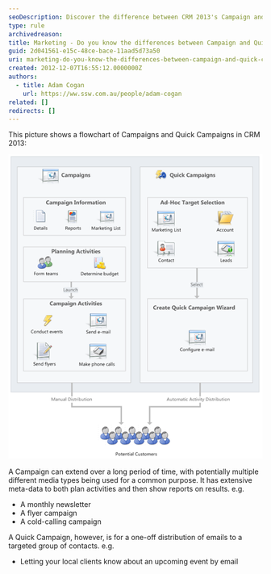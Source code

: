 ```yaml
---
seoDescription: Discover the difference between CRM 2013's Campaign and Quick Campaign features, designed to suit your marketing strategies.
type: rule
archivedreason:
title: Marketing - Do you know the differences between Campaign and Quick Campaign in CRM 2013?
guid: 2d041561-e15c-48ce-bace-11aad5d73a50
uri: marketing-do-you-know-the-differences-between-campaign-and-quick-campaign-in-crm-2013
created: 2012-12-07T16:55:12.0000000Z
authors:
  - title: Adam Cogan
    url: https://ww.ssw.com.au/people/adam-cogan
related: []
redirects: []
---
```


This picture shows a flowchart of Campaigns and Quick Campaigns in CRM 2013:

<!--endintro-->

![Figure: Campaign VS Quick Campaign flowchart.](CampaignVSQuickCampaign.jpg)

A Campaign can extend over a long period of time, with potentially multiple different media types being used for a common purpose. It has extensive meta-data to both plan activities and then show reports on results. e.g.

- A monthly newsletter
- A flyer campaign
- A cold-calling campaign

A Quick Campaign, however, is for a one-off distribution of emails to a targeted group of contacts. e.g.

- Letting your local clients know about an upcoming event by email
